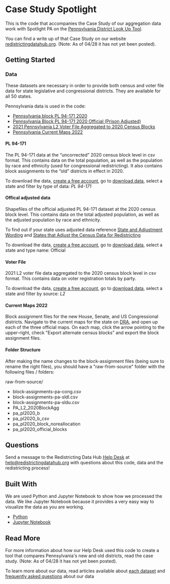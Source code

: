 # Case Study Spotlight 

This is the code that accompanies the Case Study of our aggregation data work with Spotlight PA on the [Pennsylvania District Look Up Tool](https://www.spotlightpa.org/news/2021/12/pennsylvania-redistricting-house-senate-districts-lookup-tool/). 

You can find a write up of that Case Study on our website [redistrictingdatahub.org](https://redistrictingdatahub.org/). (Note: As of 04/28 it has not yet been posted).

## Getting Started

### Data
These datasets are necessary in order to provide both census and voter file data for state legislative and congressional districts. They are available for all 50 states.

Pennsylvania data is used in the code: 

* [Pennsylvania block PL 94-171 2020](https://redistrictingdatahub.org/dataset/pennsylvania-block-pl-94171-2020/)
* [Pennsylvania Block PL 94-171 2020 Official (Prison Adjusted)](https://redistrictingdatahub.org/dataset/pennsylvania-block-pl-94-171-2020-official-prison-adjusted/)
* [2021 Pennsylvania L2 Voter File Aggregated to 2020 Census Blocks](https://redistrictingdatahub.org/dataset/2021-pennsylvania-l2-voter-file-aggregated-to-2020-census-blocks/)
* [Pennsylvania Current Maps 2022](https://davesredistricting.org/maps#state::PA)


#### PL 94-171
The PL 94-171 data at the “uncorrected” 2020 census block level in csv format. This contains data on the total population, as well as the population by race and ethnicity (used for congressional redistricting). It also contains block assignments to the “old” districts in effect in 2020.

To download the data, [create a free account](https://redistrictingdatahub.org/my-account/register/), go to [download data](https://redistrictingdatahub.org/data/download-data/#state-menu), select a state and filter by type of data: *PL 94-171*

#### Offical adjusted data
Shapefiles of the official adjusted PL 94-171 dataset at the 2020 census block level. This contains data on the total adjusted population, as well as the adjusted population by race and ethnicity. 

To find out if your state uses adjusted data reference [State and Adjustment Wording](https://redistrictingdatahub.org/data/about-our-data/pl-94171-dataset/states-and-modification-wording/) and [States that Adjust the Census Data for Redistricting](https://redistrictingdatahub.org/data/ongoing-data-projects/states-that-adjust-the-census-data-for-redistricting/)

To download the data, [create a free account](https://redistrictingdatahub.org/my-account/register/), go to [download data](https://redistrictingdatahub.org/data/download-data/#state-menu), select a state and type name: Official

#### Voter File
2021 L2 voter file data aggregated to the 2020 census block level in csv format. This contains data on voter registration totals by party. 

To download the data, [create a free account](https://redistrictingdatahub.org/my-account/register/), go to [download data](https://redistrictingdatahub.org/data/download-data/#state-menu), select a state and filter by source: *L2*

#### Current Maps 2022
Block assignment files for the new House, Senate, and US Congressional districts. 
Navigate to the current maps for the state on [DRA](https://davesredistricting.org/maps#), and open up each of the three official maps. On each map, click the arrow pointing to the upper-right, check "Export alternate census blocks" and export the block assignment files.

#### Folder Structure
After making the name changes to the block-assignment files (being sure to rename the right files), you should have a "raw-from-source" folder with the following files / folders:

raw-from-source/
* block-assignments-pa-cong.csv
* block-assignments-pa-sldl.csv
* block-assignments-pa-sldu.csv
* PA_L2_2020BlockAgg
* pa_pl2020_b
* pa_pl2020_b_csv
* pa_pl2020_block_noreallocation
* pa_pl2020_official_blocks

## Questions

Send a message to the Redistricting Data Hub [Help Desk](https://redistrictingdatahub.org/tools/support/) at help@redistrictingdatahub.org with questions about this code, data and the redistricting process!

## Built With

We are used Python and Jupyter Notebook to show how we processed the data. We like Jupyter Notebook because it provides a very easy way to visualize the data as you are working. 

* [Python](https://www.python.org/)
* [Jupyter Notebook](https://jupyter.org/)

## Read More
For more information about how our Help Desk used this code to create a tool that compares Pennsylvania's new and old districts, read the case study. (Note: As of 04/28 it has not yet been posted).

To learn more about our data, read articles available about [each dataset](https://redistrictingdatahub.org/data/about-our-data/) and [frequently asked questions](https://redistrictingdatahub.org/tools/support/data-faq/) about our data  



